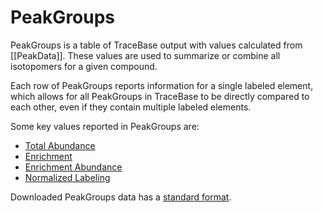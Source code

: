 # PeakGroups

PeakGroups is a table of TraceBase output with values calculated from [[PeakData]].  These values are used to summarize or combine all isotopomers for a given compound.

Each row of PeakGroups reports information for a single labeled element, which allows for all PeakGroups in TraceBase to be directly compared to each other, even if they contain multiple labeled elements.

Some key values reported in PeakGroups are:
 - [Total Abundance](../Values/Total%20Abundance.md)
 - [Enrichment](../Values/Enrichment.md)
 - [Enrichment Abundance](../Values/Enrichment%20Abundance.md)
 - [Normalized Labeling](../Values/Normalized%20Labeling.md)

Downloaded PeakGroups data has a [standard format](Downloaded%20Data%20Formats.md).



